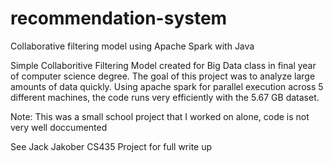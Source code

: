 # recommendation-system
Collaborative filtering model using Apache Spark with Java

Simple Collaboritive Filtering Model created for Big Data class in final year of computer science degree. The goal of this project was to analyze large amounts of data quickly. Using apache spark for parallel execution across 5 different machines, the code runs very efficiently with the 5.67 GB dataset. 

Note: This was a small school project that I worked on alone, code is not very well doccumented 


See Jack Jakober CS435 Project for full write up
